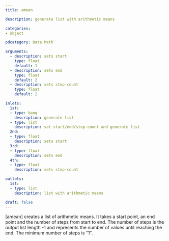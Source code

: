 ```yaml
---
title: amean

description: generate list with arithmetic means

categories:
- object

pdcategory: Data Math

arguments:
  - description: sets start
    type: float
    default: 1
  - description: sets end
    type: float
    default: 2
  - description: sets step-count
    type: float
    default: 2

inlets:
  1st:
  - type: bang
    description: generate list
  - type: list
    description: set start/end/step-count and generate list
  2nd:
  - type: float
    description: sets start
  3rd:
  - type: float
    description: sets end
  4th:
  - type: float
    description: sets step-count

outlets:
  1st:
  - type: list
    description: list with arithmetic means

draft: false
---
```


[amean] creates a list of arithmetic means. It takes a start point, an end point and the number of steps from start to end. The number of steps is the output list length -1 and represents the number of values until reaching the end. The minimum number of steps is "1".
